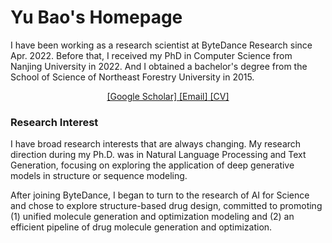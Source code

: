 # Yu Bao's Homepage

I have been working as a research scientist at ByteDance Research since Apr. 2022. 
Before that, I received my PhD in Computer Science from Nanjing University in 2022. And I obtained a bachelor's degree from the School of Science of Northeast Forestry University in 2015.
<center><a href="https://scholar.google.com/citations?authuser=1&user=TqMb6nMAAAAJ">[Google Scholar] </a><a href="nlp.baoy@gmail.com">[Email]</a><a href="./baoy_CV.pdf"> [CV]</a></center>

### Research Interest
I have broad research interests that are always changing. My research direction during my Ph.D. was in Natural Language Processing and Text Generation, focusing on exploring the application of deep generative models in structure or sequence modeling. 

After joining ByteDance, I began to turn to the research of AI for Science and chose to explore structure-based drug design, committed to promoting (1) unified molecule generation and optimization modeling and (2) an efficient pipeline of drug molecule generation and optimization.

<!--
**baoy-nlp/baoy-nlp** is a ✨ _special_ ✨ repository because its `README.md` (this file) appears on your GitHub profile.

Here are some ideas to get you started:

- 🔭 I’m currently working on ...
- 🌱 I’m currently learning ...
- 👯 I’m looking to collaborate on ...
- 🤔 I’m looking for help with ...
- 💬 Ask me about ...
- 📫 How to reach me: ...
- 😄 Pronouns: ...
- ⚡ Fun fact: ...
-->



